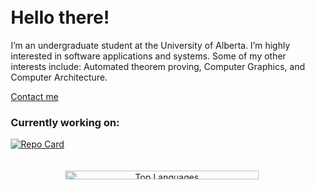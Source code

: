 <div style="display: flex; flex-wrap: wrap; justify-content: space-around;">
  <div style="flex: 1; min-width: 300px; margin: 10px;">
    <h1>Hello there!</h1>
    <p>
      I’m an undergraduate student at the University of Alberta. I’m highly interested in software applications and systems.
      Some of my other interests include: Automated theorem proving, Computer Graphics, and Computer Architecture.
    </p>
    <p>
      <a href="https://www.linkedin.com/in/harsh-gill/">Contact me</a>
    </p>
    <h3>Currently working on:</h3>
    <p>
      <a href="https://github.com/349gill/lane-detection">
        <img src="https://github-readme-stats.vercel.app/api/pin/?username=349gill&repo=lane-detection&theme=dark" alt="Repo Card">
      </a>
    </p>
  </div>
  <div style="flex: 1; min-width: 300px; margin: 10px; text-align: center;">
    <img src="https://github-readme-stats.vercel.app/api/top-langs/?username=349gill&theme=dark&layout=donut-vertical" alt="Top Languages" width="80%"/>
  </div>
</div>
